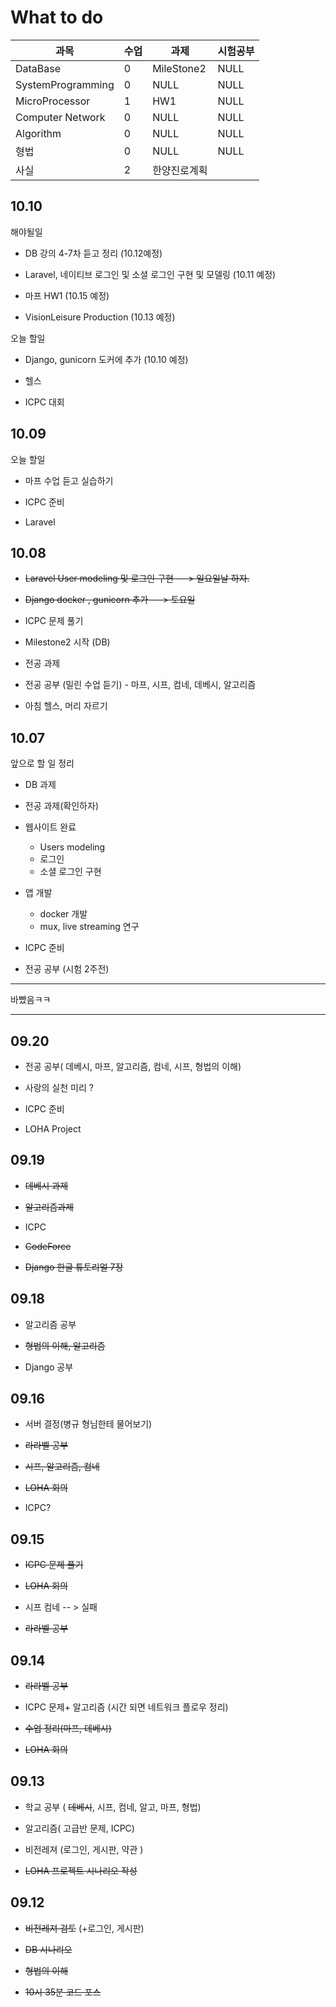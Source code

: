 # What to do 
| 과목              | 수업 | 과제         | 시험공부 |
| ----------------- | ---- | ------------ | -------- |
| DataBase          | 0    | MileStone2   | NULL     |
| SystemProgramming | 0    | NULL         | NULL     |
| MicroProcessor    | 1    | HW1          | NULL     |
| Computer Network  | 0    | NULL         | NULL     |
| Algorithm         | 0    | NULL         | NULL     |
| 형법              | 0    | NULL         | NULL     |
| 사실              | 2    | 한양진로계획 |

## 10.10

해야될일

- DB 강의 4-7차 듣고 정리 (10.12예정)

- Laravel, 네이티브 로그인 및 소셜 로그인 구현 및 모델링 (10.11 예정)

- 마프 HW1 (10.15 예정)

- VisionLeisure Production (10.13 예정)

오늘 할일 

- Django, gunicorn 도커에 추가 (10.10 예정)

- 헬스 

- ICPC 대회 

## 10.09 



오늘 할일 

- 마프 수업 듣고 실습하기 

- ICPC 준비 

- Laravel 


## 10.08   

- ~~Laravel User modeling 및 로그인 구현 ---> 일요일날 하자.~~

- ~~Django docker , gunicorn 추가 ---> 토요일~~

- ICPC 문제 풀기 

- Milestone2 시작 (DB)

- 전공 과제 

- 전공 공부 (밀린 수업 듣기) - 마프, 시프, 컴네, 데베시, 알고리즘

- 아침 헬스, 머리 자르기 



## 10.07   

앞으로 할 일 정리 

- DB 과제 

- 전공 과제(확인하자)

- 웹사이트 완료 
  - Users modeling
  - 로그인
  - 소셜 로그인 구현

- 앱 개발 
  - docker 개발 
  - mux, live streaming 연구 
  
- ICPC 준비  

- 전공 공부 (시험 2주전)

---

바빴음ㅋㅋ

---

## 09.20 

- 전공 공부( 데베시, 마프, 알고리즘, 컴네, 시프, 형법의 이해)

- 사랑의 실천 미리 ? 

- ICPC 준비 

- LOHA Project 


## 09.19   

- ~~데베시 과제~~

- ~~알고리즘과제~~

- ICPC 

- ~~CodeForce~~ 

- ~~Django 한글 튜토리얼 7장~~


## 09.18

- 알고리즘 공부

- ~~형법의 이해, 알고리즘~~

- Django 공부 

## 09.16

- 서버 결정(병규 형님한테 물어보기)

- ~~라라벨 공부~~

- ~~시프, 알고리즘, 컴네~~

- ~~LOHA 회의~~

- ICPC?

## 09.15

- ~~ICPC 문제 풀기~~

- ~~LOHA 회의~~

- 시프 컴네  -- > 실패 

- ~~라라벨 공부~~

## 09.14
- ~~라라벨 공부~~

- ICPC 문제+ 알고리즘 (시간 되면 네트워크 플로우 정리)

- ~~수업 정리(마프, 데베시)~~

- ~~LOHA 회의~~

## 09.13

- 학교 공부 ( ~~데베시~~, 시프, 컴네, 알고, 마프, 형법)

- 알고리즘( 고급반 문제, ICPC)

- 비전레져 (로그인, 게시판, 약관 ) 

- ~~LOHA 프로젝트 시나리오 작성~~    


## 09.12

- ~~비전레져 검토~~ (+로그인, 게시판)

- ~~DB 시나리오~~

- ~~형법의 이해~~

- ~~10시 35분 코드 포스~~

